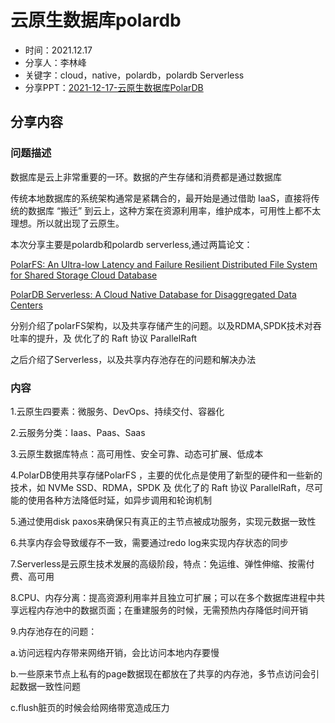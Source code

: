 # 云原生数据库polardb	

- 时间：2021.12.17
- 分享人：李林峰
- 关键字：cloud，native，polardb，polardb Serverless
- 分享PPT：[2021-12-17-云原生数据库PolarDB](./slides/2021-12-17-云原生数据库PolarDB.pdf)

## 分享内容

### 问题描述
数据库是云上非常重要的一环。数据的产生存储和消费都是通过数据库

传统本地数据库的系统架构通常是紧耦合的，最开始是通过借助 IaaS，直接将传统的数据库 “搬迁” 到云上，这种方案在资源利用率，维护成本，可用性上都不太理想。所以就出现了云原生。

本次分享主要是polardb和polardb serverless,通过两篇论文：

[PolarFS: An Ultra-low Latency and Failure Resilient Distributed File System for Shared Storage Cloud Database](https://www.vldb.org/pvldb/vol11/p1849-cao.pdf)

[PolarDB Serverless: A Cloud Native Database for Disaggregated Data Centers](http://www.cs.utah.edu/~lifeifei/papers/polardbserverless-sigmod21.pdf)

分别介绍了polarFS架构，以及共享存储产生的问题。以及RDMA,SPDK技术对吞吐率的提升，及 优化了的 Raft 协议 ParallelRaft

之后介绍了Serverless，以及共享内存池存在的问题和解决办法

### 内容

1.云原生四要素：微服务、DevOps、持续交付、容器化

2.云服务分类：Iaas、Paas、Saas

3.云原生数据库特点：高可用性、安全可靠、动态可扩展、低成本

4.PolarDB使用共享存储PolarFS ，主要的优化点是使用了新型的硬件和一些新的技术，如 NVMe SSD、RDMA，SPDK 及 优化了的 Raft 协议 ParallelRaft，尽可能的使用各种方法降低时延，如异步调用和轮询机制

5.通过使用disk paxos来确保只有真正的主节点被成功服务，实现元数据一致性

6.共享内存会导致缓存不一致，需要通过redo log来实现内存状态的同步

7.Serverless是云原生技术发展的高级阶段，特点：免运维、弹性伸缩、按需付费、高可用

8.CPU、内存分离：提高资源利用率并且独立可扩展；可以在多个数据库进程中共享远程内存池中的数据页面；在重建服务的时候，无需预热内存降低时间开销

9.内存池存在的问题：

  a.访问远程内存带来网络开销，会比访问本地内存要慢

  b.一些原来节点上私有的page数据现在都放在了共享的内存池，多节点访问会引起数据一致性问题

  c.flush脏页的时候会给网络带宽造成压力


